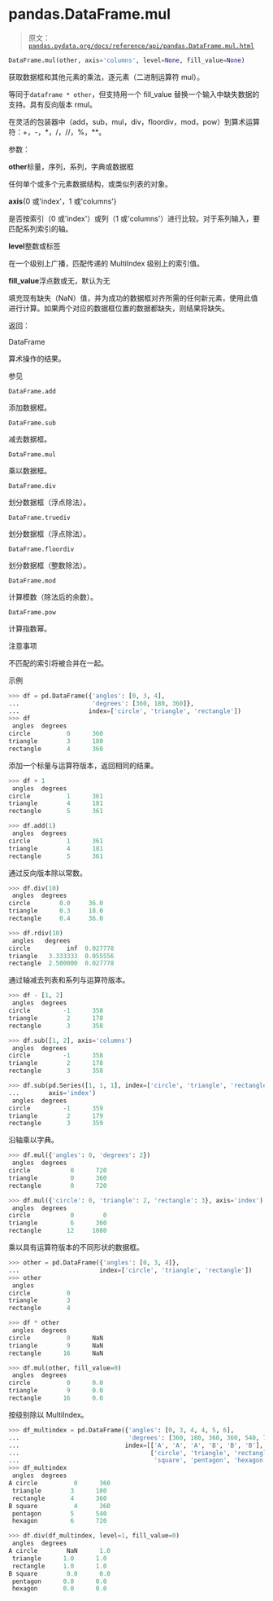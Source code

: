 # pandas.DataFrame.mul

> 原文：[`pandas.pydata.org/docs/reference/api/pandas.DataFrame.mul.html`](https://pandas.pydata.org/docs/reference/api/pandas.DataFrame.mul.html)

```py
DataFrame.mul(other, axis='columns', level=None, fill_value=None)
```

获取数据框和其他元素的乘法，逐元素（二进制运算符 mul）。

等同于`dataframe * other`，但支持用一个 fill_value 替换一个输入中缺失数据的支持。具有反向版本 rmul。

在灵活的包装器中（add，sub，mul，div，floordiv，mod，pow）到算术运算符：+，-，*，/，//，%，**。

参数：

**other**标量，序列，系列，字典或数据框

任何单个或多个元素数据结构，或类似列表的对象。

**axis**{0 或'index'，1 或'columns'}

是否按索引（0 或'index'）或列（1 或'columns'）进行比较。对于系列输入，要匹配系列索引的轴。

**level**整数或标签

在一个级别上广播，匹配传递的 MultiIndex 级别上的索引值。

**fill_value**浮点数或无，默认为无

填充现有缺失（NaN）值，并为成功的数据框对齐所需的任何新元素，使用此值进行计算。如果两个对应的数据框位置的数据都缺失，则结果将缺失。

返回：

DataFrame

算术操作的结果。

参见

`DataFrame.add`

添加数据框。

`DataFrame.sub`

减去数据框。

`DataFrame.mul`

乘以数据框。

`DataFrame.div`

划分数据框（浮点除法）。

`DataFrame.truediv`

划分数据框（浮点除法）。

`DataFrame.floordiv`

划分数据框（整数除法）。

`DataFrame.mod`

计算模数（除法后的余数）。

`DataFrame.pow`

计算指数幂。

注意事项

不匹配的索引将被合并在一起。

示例

```py
>>> df = pd.DataFrame({'angles': [0, 3, 4],
...                    'degrees': [360, 180, 360]},
...                   index=['circle', 'triangle', 'rectangle'])
>>> df
 angles  degrees
circle          0      360
triangle        3      180
rectangle       4      360 
```

添加一个标量与运算符版本，返回相同的结果。

```py
>>> df + 1
 angles  degrees
circle          1      361
triangle        4      181
rectangle       5      361 
```

```py
>>> df.add(1)
 angles  degrees
circle          1      361
triangle        4      181
rectangle       5      361 
```

通过反向版本除以常数。

```py
>>> df.div(10)
 angles  degrees
circle        0.0     36.0
triangle      0.3     18.0
rectangle     0.4     36.0 
```

```py
>>> df.rdiv(10)
 angles   degrees
circle          inf  0.027778
triangle   3.333333  0.055556
rectangle  2.500000  0.027778 
```

通过轴减去列表和系列与运算符版本。

```py
>>> df - [1, 2]
 angles  degrees
circle         -1      358
triangle        2      178
rectangle       3      358 
```

```py
>>> df.sub([1, 2], axis='columns')
 angles  degrees
circle         -1      358
triangle        2      178
rectangle       3      358 
```

```py
>>> df.sub(pd.Series([1, 1, 1], index=['circle', 'triangle', 'rectangle']),
...        axis='index')
 angles  degrees
circle         -1      359
triangle        2      179
rectangle       3      359 
```

沿轴乘以字典。

```py
>>> df.mul({'angles': 0, 'degrees': 2})
 angles  degrees
circle           0      720
triangle         0      360
rectangle        0      720 
```

```py
>>> df.mul({'circle': 0, 'triangle': 2, 'rectangle': 3}, axis='index')
 angles  degrees
circle           0        0
triangle         6      360
rectangle       12     1080 
```

乘以具有运算符版本的不同形状的数据框。

```py
>>> other = pd.DataFrame({'angles': [0, 3, 4]},
...                      index=['circle', 'triangle', 'rectangle'])
>>> other
 angles
circle          0
triangle        3
rectangle       4 
```

```py
>>> df * other
 angles  degrees
circle          0      NaN
triangle        9      NaN
rectangle      16      NaN 
```

```py
>>> df.mul(other, fill_value=0)
 angles  degrees
circle          0      0.0
triangle        9      0.0
rectangle      16      0.0 
```

按级别除以 MultiIndex。

```py
>>> df_multindex = pd.DataFrame({'angles': [0, 3, 4, 4, 5, 6],
...                              'degrees': [360, 180, 360, 360, 540, 720]},
...                             index=[['A', 'A', 'A', 'B', 'B', 'B'],
...                                    ['circle', 'triangle', 'rectangle',
...                                     'square', 'pentagon', 'hexagon']])
>>> df_multindex
 angles  degrees
A circle          0      360
 triangle        3      180
 rectangle       4      360
B square          4      360
 pentagon        5      540
 hexagon         6      720 
```

```py
>>> df.div(df_multindex, level=1, fill_value=0)
 angles  degrees
A circle        NaN      1.0
 triangle      1.0      1.0
 rectangle     1.0      1.0
B square        0.0      0.0
 pentagon      0.0      0.0
 hexagon       0.0      0.0 
```
